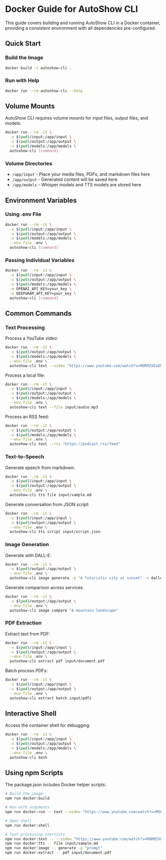 # Docker Guide for AutoShow CLI

This guide covers building and running AutoShow CLI in a Docker container, providing a consistent environment with all dependencies pre-configured.

## Quick Start

### Build the Image

```bash
docker build -t autoshow-cli .
```

### Run with Help

```bash
docker run --rm autoshow-cli --help
```

## Volume Mounts

AutoShow CLI requires volume mounts for input files, output files, and models:

```bash
docker run --rm -it \
  -v $(pwd)/input:/app/input \
  -v $(pwd)/output:/app/output \
  -v $(pwd)/models:/app/models \
  autoshow-cli [command]
```

### Volume Directories

- `/app/input` - Place your media files, PDFs, and markdown files here
- `/app/output` - Generated content will be saved here
- `/app/models` - Whisper models and TTS models are stored here

## Environment Variables

### Using .env File

```bash
docker run --rm -it \
  -v $(pwd)/input:/app/input \
  -v $(pwd)/output:/app/output \
  -v $(pwd)/models:/app/models \
  --env-file .env \
  autoshow-cli [command]
```

### Passing Individual Variables

```bash
docker run --rm -it \
  -v $(pwd)/input:/app/input \
  -v $(pwd)/output:/app/output \
  -v $(pwd)/models:/app/models \
  -e OPENAI_API_KEY=your_key \
  -e DEEPGRAM_API_KEY=your_key \
  autoshow-cli [command]
```

## Common Commands

### Text Processing

Process a YouTube video:
```bash
docker run --rm -it \
  -v $(pwd)/output:/app/output \
  -v $(pwd)/models:/app/models \
  --env-file .env \
  autoshow-cli text --video "https://www.youtube.com/watch?v=MORMZXEaONk"
```

Process a local file:
```bash
docker run --rm -it \
  -v $(pwd)/input:/app/input \
  -v $(pwd)/output:/app/output \
  -v $(pwd)/models:/app/models \
  --env-file .env \
  autoshow-cli text --file input/audio.mp3
```

Process an RSS feed:
```bash
docker run --rm -it \
  -v $(pwd)/output:/app/output \
  -v $(pwd)/models:/app/models \
  --env-file .env \
  autoshow-cli text --rss "https://podcast.rss/feed"
```

### Text-to-Speech

Generate speech from markdown:
```bash
docker run --rm -it \
  -v $(pwd)/input:/app/input \
  -v $(pwd)/output:/app/output \
  --env-file .env \
  autoshow-cli tts file input/sample.md
```

Generate conversation from JSON script:
```bash
docker run --rm -it \
  -v $(pwd)/input:/app/input \
  -v $(pwd)/output:/app/output \
  --env-file .env \
  autoshow-cli tts script input/script.json
```

### Image Generation

Generate with DALL-E:
```bash
docker run --rm -it \
  -v $(pwd)/output:/app/output \
  --env-file .env \
  autoshow-cli image generate -p "A futuristic city at sunset" -s dalle
```

Generate comparison across services:
```bash
docker run --rm -it \
  -v $(pwd)/output:/app/output \
  --env-file .env \
  autoshow-cli image compare "A mountain landscape"
```

### PDF Extraction

Extract text from PDF:
```bash
docker run --rm -it \
  -v $(pwd)/input:/app/input \
  -v $(pwd)/output:/app/output \
  --env-file .env \
  autoshow-cli extract pdf input/document.pdf
```

Batch process PDFs:
```bash
docker run --rm -it \
  -v $(pwd)/input:/app/input \
  -v $(pwd)/output:/app/output \
  --env-file .env \
  autoshow-cli extract batch input/pdfs
```

## Interactive Shell

Access the container shell for debugging:
```bash
docker run --rm -it \
  -v $(pwd)/input:/app/input \
  -v $(pwd)/output:/app/output \
  -v $(pwd)/models:/app/models \
  --env-file .env \
  autoshow-cli bash
```

## Using npm Scripts

The package.json includes Docker helper scripts:

```bash
# Build the image
npm run docker:build

# Run with arguments
npm run docker:run -- text --video "https://www.youtube.com/watch?v=MORMZXEaONk"

# Open shell
npm run docker:shell

# Text processing shortcuts
npm run docker:text -- --video "https://www.youtube.com/watch?v=MORMZXEaONk"
npm run docker:tts -- file input/sample.md
npm run docker:image -- generate -p "prompt"
npm run docker:extract -- pdf input/document.pdf
```
